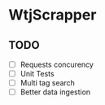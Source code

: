 # WtjScrapper

## TODO

- [ ] Requests concurency
- [ ] Unit Tests
- [ ] Multi tag search
- [ ] Better data ingestion

<!-- ## Installation

If [available in Hex](https://hex.pm/docs/publish), the package can be installed
by adding `wtj_scrapper` to your list of dependencies in `mix.exs`:

```elixir
def deps do
  [
    {:wtj_scrapper, "~> 0.1.0"}
  ]
end
```

Documentation can be generated with [ExDoc](https://github.com/elixir-lang/ex_doc)
and published on [HexDocs](https://hexdocs.pm). Once published, the docs can
be found at [https://hexdocs.pm/wtj_scrapper](https://hexdocs.pm/wtj_scrapper).
 -->
